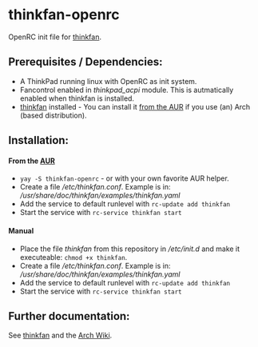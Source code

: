 # thinkfan-openrc
OpenRC init file for [thinkfan](https://github.com/vmatare/thinkfan).

## Prerequisites / Dependencies:
- A ThinkPad running linux with OpenRC as init system.
- Fancontrol enabled in *thinkpad_acpi* module. This is autmatically enabled when thinkfan is installed.
- [thinkfan](https://github.com/vmatare/thinkfan) installed - You can install it [from the AUR](https://aur.archlinux.org/packages/thinkfan) if you use (an) Arch (based distribution).

## Installation:
#### From the [AUR](https://aur.archlinux.org/packages/thinkfan-openrc)
- `yay -S thinkfan-openrc` - or with your own favorite AUR helper.
- Create a file */etc/thinkfan.conf*. Example is in: */usr/share/doc/thinkfan/examples/thinkfan.yaml*
- Add the service to default runlevel with `rc-update add thinkfan`
- Start the service with `rc-service thinkfan start`
#### Manual
- Place the file *thinkfan* from this repository in */etc/init.d* and make it executeable: `chmod +x thinkfan`.
- Create a file */etc/thinkfan.conf*. Example is in: */usr/share/doc/thinkfan/examples/thinkfan.yaml*
- Add the service to default runlevel with `rc-update add thinkfan`
- Start the service with `rc-service thinkfan start`

## Further documentation:
See [thinkfan](https://github.com/vmatare/thinkfan) and the [Arch Wiki](https://wiki.archlinux.org/title/Fan_speed_control#ThinkPad_laptops).
